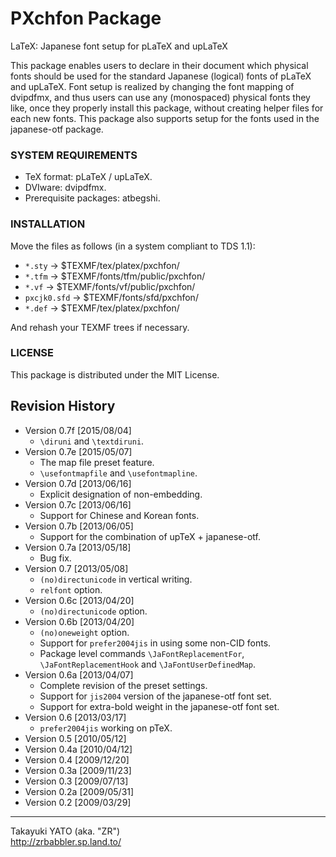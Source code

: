 PXchfon Package
===============

LaTeX: Japanese font setup for pLaTeX and upLaTeX

This package enables users to declare in their document which physical
fonts should be used for the standard Japanese (logical) fonts of pLaTeX
and upLaTeX. Font setup is realized by changing the font mapping of
dvipdfmx, and thus users can use any (monospaced) physical fonts they
like, once they properly install this package, without creating helper
files for each new fonts. This package also supports setup for the fonts
used in the japanese-otf package.

### SYSTEM REQUIREMENTS

  - TeX format: pLaTeX / upLaTeX.
  - DVIware: dvipdfmx.
  - Prerequisite packages: atbegshi.

### INSTALLATION

Move the files as follows (in a system compliant to TDS 1.1):

  - `*.sty`      → $TEXMF/tex/platex/pxchfon/
  - `*.tfm`      → $TEXMF/fonts/tfm/public/pxchfon/
  - `*.vf`       → $TEXMF/fonts/vf/public/pxchfon/
  - `pxcjk0.sfd` → $TEXMF/fonts/sfd/pxchfon/
  - `*.def`      → $TEXMF/tex/platex/pxchfon/

And rehash your TEXMF trees if necessary.

### LICENSE

This package is distributed under the MIT License.

Revision History
----------------

  * Version 0.7f [2015/08/04]
      - `\diruni` and `\textdiruni`.
  * Version 0.7e [2015/05/07]
      - The map file preset feature.
      - `\usefontmapfile` and `\usefontmapline`.
  * Version 0.7d [2013/06/16]
      - Explicit designation of non-embedding.
  * Version 0.7c [2013/06/16]
      - Support for Chinese and Korean fonts.
  * Version 0.7b [2013/06/05]
      - Support for the combination of upTeX + japanese-otf.
  * Version 0.7a [2013/05/18]
      - Bug fix.
  * Version 0.7  [2013/05/08]
      - `(no)directunicode` in vertical writing.
      - `relfont` option.
  * Version 0.6c [2013/04/20]
      - `(no)directunicode` option.
  * Version 0.6b [2013/04/20]
      - `(no)oneweight` option.
      - Support for `prefer2004jis` in using some non-CID fonts.
      - Package level commands `\JaFontReplacementFor`,
        `\JaFontReplacementHook` and `\JaFontUserDefinedMap`.
  * Version 0.6a [2013/04/07]
      - Complete revision of the preset settings.
      - Support for `jis2004` version of the japanese-otf font set.
      - Support for extra-bold  weight in the japanese-otf font set.
  * Version 0.6  [2013/03/17]
      - `prefer2004jis` working on pTeX.
  * Version 0.5  [2010/05/12]
  * Version 0.4a [2010/04/12]
  * Version 0.4  [2009/12/20]
  * Version 0.3a [2009/11/23]
  * Version 0.3  [2009/07/13]
  * Version 0.2a [2009/05/31]
  * Version 0.2  [2009/03/29]

--------------------
Takayuki YATO (aka. "ZR")  
http://zrbabbler.sp.land.to/
